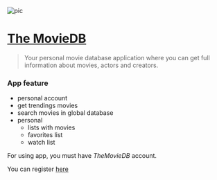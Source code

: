  
![pic](https://encrypted-tbn0.gstatic.com/images?q=tbn%3AANd9GcROP8T3Wl8cypc9mi3xxkAuJklQP8RwLXNmrqTuUJ7uaNiYqgB-)

# [The MovieDB](https://the-moviedb.surge.sh/)


> Your personal movie database application where you can get full information
> about movies, actors and creators.

### App feature

- personal account
- get trendings movies
- search movies in global database
- personal
  - lists with movies
  - favorites list
  - watch list

For using app, you must have *TheMovieDB* account.

You can register [here](https://www.themoviedb.org/account/signup?language=ru)
